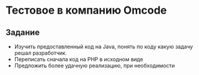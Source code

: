 # Тестовое в компанию Omcode

## Задание
- Изучить предоставленный код на Java, понять по коду какую задачу решал разработчик.
- Переписать сначала код на PHP в исходном виде
- Предложить более удачную реализацию, при необходимости
